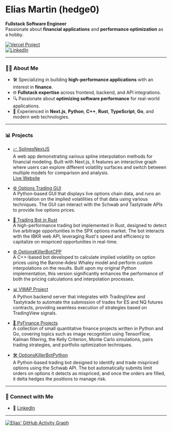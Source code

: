 # Elias Martin (hedge0)

**Fullstack Software Engineer**  
Passionate about **financial applications** and **performance optimization** as a hobby.

[![Vercel Project](https://img.shields.io/badge/Vercel-Website-blue)](https://hedge0-splines.vercel.app/)  
[![LinkedIn](https://img.shields.io/badge/LinkedIn-Profile-blue)](https://www.linkedin.com/in/cselias/)

---

### 👨‍💻 **About Me**
- 🛠️ Specializing in building **high-performance applications** with an interest in **finance**.
- 🌐 **Fullstack expertise** across frontend, backend, and API integrations.
- 🔍 Passionate about **optimizing software performance** for real-world applications.
- 🚀 Experienced in **Next.js**, **Python**, **C++**, **Rust**, **TypeScript**, **Go**, and modern web technologies.

---

### 📊 **Projects**

- [📈 SplinesNextJS](https://github.com/hedge0/SplinesNextJS)  
  A web app demonstrating various spline interpolation methods for financial modeling. Built with Next.js, it features an interactive graph where users can explore different volatility surfaces and switch between multiple models for comparison and analysis.  
  [Live Website](https://hedge0-splines.vercel.app/)

- [⚙️ Options Trading GUI](https://github.com/hedge0/OptionsTradingGui)  
  A Python-based GUI that displays live options chain data, and runs an interpolation on the implied volatilities of that data using various techniques. The GUI can interact with the Schwab and Tastytrade APIs to provide live options prices.

- [🚀 Trading Bot in Rust](https://github.com/hedge0/trading_bot_rust)  
  A high-performance trading bot implemented in Rust, designed to detect live arbitrage opportunities in the SPX options market. The bot interacts with the IBKR web API, leveraging Rust's speed and efficiency to capitalize on mispriced opportunities in real-time.

- [⚙️ OptionsKillerBotCPP](https://github.com/hedge0/OptionsKillerBotCPP)  
  A C++-based bot developed to calculate implied volatility on option prices using the Barone-Adesi Whaley model and perform custom interpolations on the results. Built upon my original Python implementation, this version significantly enhances the performance of both the pricing calculations and interpolation processes.

- [📊 VWAP Project](https://github.com/hedge0/VwapProject)  
  A Python backend server that integrates with TradingView and Tastytrade to automate the submission of trades for ES and NQ futures contracts, providing seamless execution of strategies based on TradingView signals.

- [📂 PyFinance Projects](https://github.com/hedge0/PyFinance-Projects)  
  A collection of small quantitative finance projects written in Python and Go, covering topics such as image recognition using TensorFlow, Kalman filtering, the Kelly Criterion, Monte Carlo simulations, pairs trading strategies, and portfolio optimization techniques.

- [🛠️ OptionsKillerBotPython](https://github.com/hedge0/OptionsKillerBotPython)  
  A Python-based trading bot designed to identify and trade mispriced options using the Schwab API. The bot automatically submits limit orders on options it detects as mispriced, and once the orders are filled, it delta hedges the positions to manage risk.

---

### 🔗 **Connect with Me**

- 💼 [LinkedIn](https://www.linkedin.com/in/cselias/)

---

[![Elias' GitHub Activity Graph](https://github-readme-activity-graph.vercel.app/graph?username=hedge0&theme=github)](https://github.com/hedge0)
